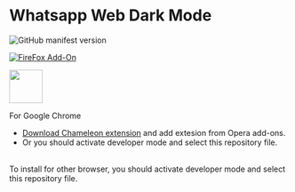 # Whatsapp Web Dark Mode
![GitHub manifest version](https://img.shields.io/github/manifest-json/v/Cuberkam/Whatsapp_Web_Dark_Mode)</br>

[![FireFox Add-On](https://addons.cdn.mozilla.net/static/img/addons-buttons/AMO-button_1.png)](https://addons.mozilla.org/tr/firefox/addon/whatsapp-web-dark-mode/?src=search)

[<img src="https://dev.opera.com/extensions/branding-guidelines/addons_206x58_en@2x.png" height="60" />](https://addons.opera.com/tr/extensions/details/whatsapp-web-dark-mode/)
</br>

For Google Chrome</br>
- [Download Chameleon extension](https://chrome.google.com/webstore/detail/chamaeleon/dmpojjilddefgnhiicjcmhbkjgbbclob) and add extesion from Opera add-ons.</br>
- Or you should activate developer mode and select this repository file.</br></br>

To install for other browser, you should activate developer mode and select this repository file.

